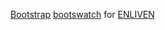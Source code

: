 [Bootstrap](http://getbootstrap.com/) [bootswatch](http://bootswatch.com/) for [ENLIVEN](http://www.enliven.co)
